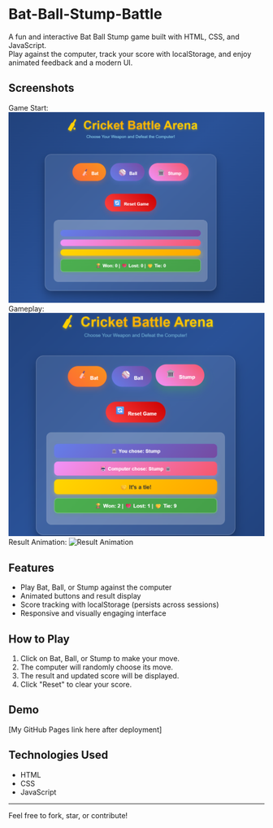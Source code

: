 # Bat-Ball-Stump-Battle
A fun and interactive Bat Ball Stump game built with HTML, CSS, and JavaScript.  
Play against the computer, track your score with localStorage, and enjoy animated feedback and a modern UI.

## Screenshots
Game Start:
![Game Start](screenshots/start.png)
Gameplay: 
![Gameplay](screenshots/gameplay.png)
Result Animation:
![Result Animation](screenshots/result-pop.gif)
## Features
- Play Bat, Ball, or Stump against the computer
- Animated buttons and result display
- Score tracking with localStorage (persists across sessions)
- Responsive and visually engaging interface

## How to Play
1. Click on Bat, Ball, or Stump to make your move.
2. The computer will randomly choose its move.
3. The result and updated score will be displayed.
4. Click "Reset" to clear your score.

## Demo
[My GitHub Pages link here after deployment]

## Technologies Used
- HTML
- CSS
- JavaScript

---

Feel free to fork, star, or contribute!
